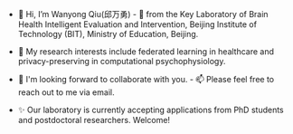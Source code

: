 - 👋 Hi, I’m Wanyong Qiu(邱万勇) - 👀 from the Key Laboratory of Brain Health Intelligent Evaluation and Intervention, Beijing Institute of Technology (BIT), Ministry of Education, Beijing.
- 🌱 My research interests include federated learning in healthcare and privacy-preserving in computational psychophysiology.
- 💞️ I'm looking forward to collaborate with you. - 📫 Please feel free to reach out to me via email.

- ✨ Our laboratory is currently accepting applications from PhD students and postdoctoral researchers. Welcome!
<!---
jomaron/jomaron is a ✨ special ✨ repository because its `README.md` (this file) appears on your GitHub profile.
You can click the Preview link to take a look at your changes.
--->
